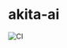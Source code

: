 # akita-ai

![CI](https://github.com/yourusername/yourrepositoryname/actions/workflows/ci.yml/badge.svg)
